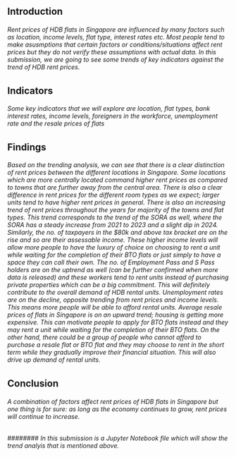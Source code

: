 ## Introduction
###### Rent prices of HDB flats in Singapore are influenced by many factors such as location, income levels, flat type, interest rates etc. Most people tend to make asusmptions that certain factors or conditions/situations affect rent prices but they do not verify these assumptions with actual data. In this submission, we are going to see some trends of key indicators against the trend of HDB rent prices. 


## Indicators
###### Some key indicators that we will explore are location, flat types, bank interest rates, income levels, foreigners in the workforce, unemployment rate and the resale prices of flats


## Findings
###### Based on the trending analysis, we can see that there is a clear distinction of rent prices between the different locations in Singapore. Some locations which are more centrally located command higher rent prices as compared to towns that are further away from the central area. There is also a clear difference in rent prices for the different room types as we expect; larger units tend to have higher rent prices in general. There is also an increasing trend of rent prices throughout the years for majority of the towns and flat types. This trend corresponds to the trend of the SORA as well, where the SORA has a steady increase from 2021 to 2023 and a slight dip in 2024. Similarly, the no. of taxpayers in the $80k and above tax bracket are on the rise and so are their assessable income. These higher income levels will allow more people to have the luxury of choice on choosing to rent a unit while waiting for the completion of their BTO flats or just simply to have a space they can call their own. The no. of Employment Pass and S Pass holders are on the uptrend as well (can be further confirmed when more data is released) and these workers tend to rent units instead of purchasing private properties which can be a big commitment. This will definitely contribute to the overall demand of HDB rental units. Unemployment rates are on the decline, opposite trending from rent prices and income levels. This means more people will be able to afford rental units. Average resale prices of flats in Singapore is on an upward trend; housing is getting more expensive. This can motivate people to apply for BTO flats instead and they may rent a unit while waiting for the completion of their BTO flats. On the other hand, there could be a group of people who cannot afford to purchase a resale flat or BTO flat and they may choose to rent in the short term while they gradually improve their financial situation. This will also drive up demand of rental units.


## Conclusion
###### A combination of factors affect rent prices of HDB flats in Singapore but one thing is for sure: as long as the economy continues to grow, rent prices will continue to increase.


######## _In this submission is a Jupyter Notebook file which will show the trend analyis that is mentioned above._
